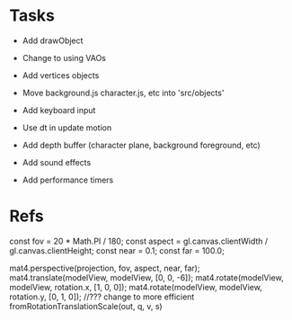 # Tasks
- Add drawObject
- Change to using VAOs
- Add vertices objects
- Move background.js character.js, etc into 'src/objects'
- Add keyboard input
- Use dt in update motion

- Add depth buffer (character plane, background foreground, etc)
- Add sound effects
- Add performance timers

# Refs
  const fov = 20 * Math.PI / 180;
  const aspect = gl.canvas.clientWidth / gl.canvas.clientHeight;
  const near = 0.1;
  const far = 100.0;

  mat4.perspective(projection, fov, aspect, near, far);
  mat4.translate(modelView, modelView, [0, 0, -6]);
  mat4.rotate(modelView, modelView, rotation.x, [1, 0, 0]);
  mat4.rotate(modelView, modelView, rotation.y, [0, 1, 0]);
  //??? change to more efficient fromRotationTranslationScale(out, q, v, s)
